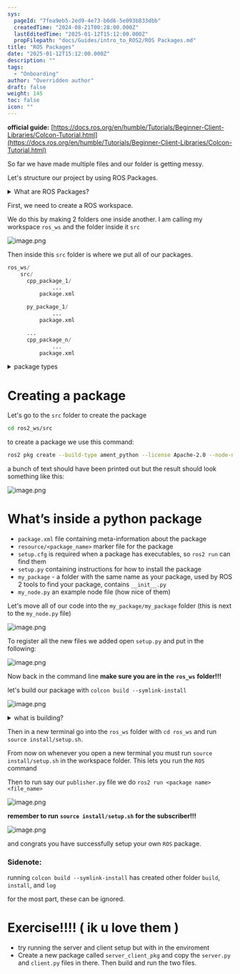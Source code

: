 ```yaml
---
sys:
  pageId: "7fea9eb5-2ed9-4e73-b6d6-5e093b833dbb"
  createdTime: "2024-08-21T00:28:00.000Z"
  lastEditedTime: "2025-01-12T15:12:00.000Z"
  propFilepath: "docs/Guides/intro_to_ROS2/ROS Packages.md"
title: "ROS Packages"
date: "2025-01-12T15:12:00.000Z"
description: ""
tags:
  - "Onboarding"
author: "Overridden author"
draft: false
weight: 145
toc: false
icon: ""
---
```


**official guide:** [https://docs.ros.org/en/humble/Tutorials/Beginner-Client-Libraries/Colcon-Tutorial.html](https://docs.ros.org/en/humble/Tutorials/Beginner-Client-Libraries/Colcon-Tutorial.html)

So far we have made multiple files and our folder is getting messy.

Let's structure our project by using ROS Packages.

<details>

<summary>What are ROS Packages?</summary>

ROS Packages are, as the name implies, packages of code that are highly sharable between ROS developers.

They consist of a folder, `package.xml` file, and source code

```python
      cpp_package_1/
		      ... imagine much code files here ..
          package.xml
```

</details>

First, we need to create a ROS workspace.

We do this by making 2 folders one inside another. I am calling my workspace `ros_ws` and the folder inside it `src`

![image.png](https://prod-files-secure.s3.us-west-2.amazonaws.com/d518164a-d88e-44d1-a4ee-3adb3bd8bce0/70706947-fd18-4537-a67b-e12946812d31/image.png?X-Amz-Algorithm=AWS4-HMAC-SHA256&X-Amz-Content-Sha256=UNSIGNED-PAYLOAD&X-Amz-Credential=ASIAZI2LB466Y64K5G3B%2F20250506%2Fus-west-2%2Fs3%2Faws4_request&X-Amz-Date=20250506T070929Z&X-Amz-Expires=3600&X-Amz-Security-Token=IQoJb3JpZ2luX2VjEJf%2F%2F%2F%2F%2F%2F%2F%2F%2F%2FwEaCXVzLXdlc3QtMiJHMEUCIHFulFgPBowLu%2BAKUuZ%2B9vL%2FKA%2FHH3ZbIDI6bJXEnHYAAiEAll5zrkSS%2F3Y%2BLiTUBniVZfKtsx9GME%2FKnrl5mDxQznAq%2FwMIPxAAGgw2Mzc0MjMxODM4MDUiDECW%2B5uh6arGzt0GHCrcA3%2F2K2Vcj%2BzWJD6w4GeY%2FO3stibdd0ZT7zUfiE6tJtZ3UYKaIkzDnQxLiYSDMmDUlgkCNstJ7KNF8Dms%2BfGS6R8bt71yDR%2BOVwUUHYenUtf19PghzB5QwNRkUSTdxEwBlM%2BC0MXDfowKXTdhstTcFziWzRfnMInEJYwEttqcbglpIyAmoD%2BOWkxQbx%2FbqWQ1aMR9%2BSgSE1OU%2BpXdPJgnpwVrgx1CyLT8zm9yfKtCfXrJgvmB02%2BEu8eDb6MB%2FIknHk1k1ErRIJnMUGTsLzHRG8SXyPZEBCkx1s7MO9gcQzGKQmX09RIzDBgv%2Bj9VgasmbKBp3hNQBPeF2AW%2F2wl43Pq66knnlDaFhu%2FegBGR2V0A3nGgGU2rj3JoGoVriGgKANh1U1LRxnnLraFevxXq2tN%2FerPgaIawG859K7OAMEWI%2FyZ1%2FoK7HhYnprCsk4SmcSkaDRPrfgKA7OIOgfuu5NZ8nYDFQfdDh%2BAtp7z3SEcGB4Ch3rDAPJoJs7CKcC%2Byuigh4a1BHNxYkH8Zruow1RBQhRY448cMqDQ5njvthoK542GZ0iUPfANheQVfsLxuaTji5NXuMqtKCrUlNgdkA5IItgXNVI1yTZfi7HUNt1La0YJrCIHIyXYkI%2F1LMODV5sAGOqUBOmTYqTqOhUhzITZ9m1aG%2BaIAZSXEfV6Iis1ST3UrWbmr8TZZCoBgT7Um0C9NPmVywIM%2B4Ls2Io3Wm1LlEWrSUR94wdrOjaK9czStGeg6fMOhzr75vLAaLE3%2FqFbUwe1rd6%2F5xEDxNalMSv4uMd%2FY6SDWXzyktovnA5bdCg4xZ1esYMR%2BRYjoZVK71BEBQyz5wEe9W9hXWjc17cckd3YLwB9bslQF&X-Amz-Signature=c14ef1153b3a15fce9afa3394eca7c06edefeda46400e9f1f90fee655890e7c8&X-Amz-SignedHeaders=host&x-id=GetObject)

Then inside this `src` folder is where we put all of our packages.

```python
ros_ws/
    src/
      cpp_package_1/
		      ...
          package.xml

      py_package_1/
		      ...
          package.xml

      ...
      cpp_package_n/
		      ...
          package.xml

```

<details>

<summary>package types</summary>

packages can be either `C++` or python.

the intern file structure is different for each but for this guide we will stick to creating python packages

</details>

# Creating a package

Let's go to the `src` folder to create the package

```bash
cd ros2_ws/src
```

to create a package we use this command:

```bash
ros2 pkg create --build-type ament_python --license Apache-2.0 --node-name my_node my_package
```

a bunch of text should have been printed out but the result should look something like this:

![image.png](https://prod-files-secure.s3.us-west-2.amazonaws.com/d518164a-d88e-44d1-a4ee-3adb3bd8bce0/e6cf1e3f-8512-4a3e-b131-079f800bf3e8/image.png?X-Amz-Algorithm=AWS4-HMAC-SHA256&X-Amz-Content-Sha256=UNSIGNED-PAYLOAD&X-Amz-Credential=ASIAZI2LB466Y64K5G3B%2F20250506%2Fus-west-2%2Fs3%2Faws4_request&X-Amz-Date=20250506T070929Z&X-Amz-Expires=3600&X-Amz-Security-Token=IQoJb3JpZ2luX2VjEJf%2F%2F%2F%2F%2F%2F%2F%2F%2F%2FwEaCXVzLXdlc3QtMiJHMEUCIHFulFgPBowLu%2BAKUuZ%2B9vL%2FKA%2FHH3ZbIDI6bJXEnHYAAiEAll5zrkSS%2F3Y%2BLiTUBniVZfKtsx9GME%2FKnrl5mDxQznAq%2FwMIPxAAGgw2Mzc0MjMxODM4MDUiDECW%2B5uh6arGzt0GHCrcA3%2F2K2Vcj%2BzWJD6w4GeY%2FO3stibdd0ZT7zUfiE6tJtZ3UYKaIkzDnQxLiYSDMmDUlgkCNstJ7KNF8Dms%2BfGS6R8bt71yDR%2BOVwUUHYenUtf19PghzB5QwNRkUSTdxEwBlM%2BC0MXDfowKXTdhstTcFziWzRfnMInEJYwEttqcbglpIyAmoD%2BOWkxQbx%2FbqWQ1aMR9%2BSgSE1OU%2BpXdPJgnpwVrgx1CyLT8zm9yfKtCfXrJgvmB02%2BEu8eDb6MB%2FIknHk1k1ErRIJnMUGTsLzHRG8SXyPZEBCkx1s7MO9gcQzGKQmX09RIzDBgv%2Bj9VgasmbKBp3hNQBPeF2AW%2F2wl43Pq66knnlDaFhu%2FegBGR2V0A3nGgGU2rj3JoGoVriGgKANh1U1LRxnnLraFevxXq2tN%2FerPgaIawG859K7OAMEWI%2FyZ1%2FoK7HhYnprCsk4SmcSkaDRPrfgKA7OIOgfuu5NZ8nYDFQfdDh%2BAtp7z3SEcGB4Ch3rDAPJoJs7CKcC%2Byuigh4a1BHNxYkH8Zruow1RBQhRY448cMqDQ5njvthoK542GZ0iUPfANheQVfsLxuaTji5NXuMqtKCrUlNgdkA5IItgXNVI1yTZfi7HUNt1La0YJrCIHIyXYkI%2F1LMODV5sAGOqUBOmTYqTqOhUhzITZ9m1aG%2BaIAZSXEfV6Iis1ST3UrWbmr8TZZCoBgT7Um0C9NPmVywIM%2B4Ls2Io3Wm1LlEWrSUR94wdrOjaK9czStGeg6fMOhzr75vLAaLE3%2FqFbUwe1rd6%2F5xEDxNalMSv4uMd%2FY6SDWXzyktovnA5bdCg4xZ1esYMR%2BRYjoZVK71BEBQyz5wEe9W9hXWjc17cckd3YLwB9bslQF&X-Amz-Signature=4cf33efdbbd6a1cbc34df58d5b3d9e2adf9f28942f564691cb64ae91f7d9966e&X-Amz-SignedHeaders=host&x-id=GetObject)

# What’s inside a python package

- `package.xml` file containing meta-information about the package
- `resource/<package_name>` marker file for the package
- `setup.cfg` is required when a package has executables, so `ros2 run` can find them
- `setup.py` containing instructions for how to install the package
- `my_package` - a folder with the same name as your package, used by ROS 2 tools to find your package, contains `__init__.py`
- `my_node.py` an example node file (how nice of them)

Let's move all of our code into the `my_package/my_package` folder (this is next to the `my_node.py` file)

![image.png](https://prod-files-secure.s3.us-west-2.amazonaws.com/d518164a-d88e-44d1-a4ee-3adb3bd8bce0/9ce58f11-0da9-4d3e-b86d-506a9685d378/image.png?X-Amz-Algorithm=AWS4-HMAC-SHA256&X-Amz-Content-Sha256=UNSIGNED-PAYLOAD&X-Amz-Credential=ASIAZI2LB466Y64K5G3B%2F20250506%2Fus-west-2%2Fs3%2Faws4_request&X-Amz-Date=20250506T070929Z&X-Amz-Expires=3600&X-Amz-Security-Token=IQoJb3JpZ2luX2VjEJf%2F%2F%2F%2F%2F%2F%2F%2F%2F%2FwEaCXVzLXdlc3QtMiJHMEUCIHFulFgPBowLu%2BAKUuZ%2B9vL%2FKA%2FHH3ZbIDI6bJXEnHYAAiEAll5zrkSS%2F3Y%2BLiTUBniVZfKtsx9GME%2FKnrl5mDxQznAq%2FwMIPxAAGgw2Mzc0MjMxODM4MDUiDECW%2B5uh6arGzt0GHCrcA3%2F2K2Vcj%2BzWJD6w4GeY%2FO3stibdd0ZT7zUfiE6tJtZ3UYKaIkzDnQxLiYSDMmDUlgkCNstJ7KNF8Dms%2BfGS6R8bt71yDR%2BOVwUUHYenUtf19PghzB5QwNRkUSTdxEwBlM%2BC0MXDfowKXTdhstTcFziWzRfnMInEJYwEttqcbglpIyAmoD%2BOWkxQbx%2FbqWQ1aMR9%2BSgSE1OU%2BpXdPJgnpwVrgx1CyLT8zm9yfKtCfXrJgvmB02%2BEu8eDb6MB%2FIknHk1k1ErRIJnMUGTsLzHRG8SXyPZEBCkx1s7MO9gcQzGKQmX09RIzDBgv%2Bj9VgasmbKBp3hNQBPeF2AW%2F2wl43Pq66knnlDaFhu%2FegBGR2V0A3nGgGU2rj3JoGoVriGgKANh1U1LRxnnLraFevxXq2tN%2FerPgaIawG859K7OAMEWI%2FyZ1%2FoK7HhYnprCsk4SmcSkaDRPrfgKA7OIOgfuu5NZ8nYDFQfdDh%2BAtp7z3SEcGB4Ch3rDAPJoJs7CKcC%2Byuigh4a1BHNxYkH8Zruow1RBQhRY448cMqDQ5njvthoK542GZ0iUPfANheQVfsLxuaTji5NXuMqtKCrUlNgdkA5IItgXNVI1yTZfi7HUNt1La0YJrCIHIyXYkI%2F1LMODV5sAGOqUBOmTYqTqOhUhzITZ9m1aG%2BaIAZSXEfV6Iis1ST3UrWbmr8TZZCoBgT7Um0C9NPmVywIM%2B4Ls2Io3Wm1LlEWrSUR94wdrOjaK9czStGeg6fMOhzr75vLAaLE3%2FqFbUwe1rd6%2F5xEDxNalMSv4uMd%2FY6SDWXzyktovnA5bdCg4xZ1esYMR%2BRYjoZVK71BEBQyz5wEe9W9hXWjc17cckd3YLwB9bslQF&X-Amz-Signature=47be1bb825e56cdd714257588d0a047534ee284e59671a85a68f8762a5375cd8&X-Amz-SignedHeaders=host&x-id=GetObject)

To register all the new files we added open `setup.py` and put in the following:

![image.png](https://prod-files-secure.s3.us-west-2.amazonaws.com/d518164a-d88e-44d1-a4ee-3adb3bd8bce0/1cd7c262-4cae-4496-9d75-c178537d24a2/image.png?X-Amz-Algorithm=AWS4-HMAC-SHA256&X-Amz-Content-Sha256=UNSIGNED-PAYLOAD&X-Amz-Credential=ASIAZI2LB466Y64K5G3B%2F20250506%2Fus-west-2%2Fs3%2Faws4_request&X-Amz-Date=20250506T070929Z&X-Amz-Expires=3600&X-Amz-Security-Token=IQoJb3JpZ2luX2VjEJf%2F%2F%2F%2F%2F%2F%2F%2F%2F%2FwEaCXVzLXdlc3QtMiJHMEUCIHFulFgPBowLu%2BAKUuZ%2B9vL%2FKA%2FHH3ZbIDI6bJXEnHYAAiEAll5zrkSS%2F3Y%2BLiTUBniVZfKtsx9GME%2FKnrl5mDxQznAq%2FwMIPxAAGgw2Mzc0MjMxODM4MDUiDECW%2B5uh6arGzt0GHCrcA3%2F2K2Vcj%2BzWJD6w4GeY%2FO3stibdd0ZT7zUfiE6tJtZ3UYKaIkzDnQxLiYSDMmDUlgkCNstJ7KNF8Dms%2BfGS6R8bt71yDR%2BOVwUUHYenUtf19PghzB5QwNRkUSTdxEwBlM%2BC0MXDfowKXTdhstTcFziWzRfnMInEJYwEttqcbglpIyAmoD%2BOWkxQbx%2FbqWQ1aMR9%2BSgSE1OU%2BpXdPJgnpwVrgx1CyLT8zm9yfKtCfXrJgvmB02%2BEu8eDb6MB%2FIknHk1k1ErRIJnMUGTsLzHRG8SXyPZEBCkx1s7MO9gcQzGKQmX09RIzDBgv%2Bj9VgasmbKBp3hNQBPeF2AW%2F2wl43Pq66knnlDaFhu%2FegBGR2V0A3nGgGU2rj3JoGoVriGgKANh1U1LRxnnLraFevxXq2tN%2FerPgaIawG859K7OAMEWI%2FyZ1%2FoK7HhYnprCsk4SmcSkaDRPrfgKA7OIOgfuu5NZ8nYDFQfdDh%2BAtp7z3SEcGB4Ch3rDAPJoJs7CKcC%2Byuigh4a1BHNxYkH8Zruow1RBQhRY448cMqDQ5njvthoK542GZ0iUPfANheQVfsLxuaTji5NXuMqtKCrUlNgdkA5IItgXNVI1yTZfi7HUNt1La0YJrCIHIyXYkI%2F1LMODV5sAGOqUBOmTYqTqOhUhzITZ9m1aG%2BaIAZSXEfV6Iis1ST3UrWbmr8TZZCoBgT7Um0C9NPmVywIM%2B4Ls2Io3Wm1LlEWrSUR94wdrOjaK9czStGeg6fMOhzr75vLAaLE3%2FqFbUwe1rd6%2F5xEDxNalMSv4uMd%2FY6SDWXzyktovnA5bdCg4xZ1esYMR%2BRYjoZVK71BEBQyz5wEe9W9hXWjc17cckd3YLwB9bslQF&X-Amz-Signature=8550541d040e0856154ab10908395e884bfab3d66199e7fdb909d406b4ef932a&X-Amz-SignedHeaders=host&x-id=GetObject)

Now back in the command line **make sure you are in the** **`ros_ws`** **folder!!!**

let's build our package with `colcon build --symlink-install`

![image.png](https://prod-files-secure.s3.us-west-2.amazonaws.com/d518164a-d88e-44d1-a4ee-3adb3bd8bce0/2f2a0d27-b173-48fd-b189-5f5c0ce65619/image.png?X-Amz-Algorithm=AWS4-HMAC-SHA256&X-Amz-Content-Sha256=UNSIGNED-PAYLOAD&X-Amz-Credential=ASIAZI2LB466Y64K5G3B%2F20250506%2Fus-west-2%2Fs3%2Faws4_request&X-Amz-Date=20250506T070929Z&X-Amz-Expires=3600&X-Amz-Security-Token=IQoJb3JpZ2luX2VjEJf%2F%2F%2F%2F%2F%2F%2F%2F%2F%2FwEaCXVzLXdlc3QtMiJHMEUCIHFulFgPBowLu%2BAKUuZ%2B9vL%2FKA%2FHH3ZbIDI6bJXEnHYAAiEAll5zrkSS%2F3Y%2BLiTUBniVZfKtsx9GME%2FKnrl5mDxQznAq%2FwMIPxAAGgw2Mzc0MjMxODM4MDUiDECW%2B5uh6arGzt0GHCrcA3%2F2K2Vcj%2BzWJD6w4GeY%2FO3stibdd0ZT7zUfiE6tJtZ3UYKaIkzDnQxLiYSDMmDUlgkCNstJ7KNF8Dms%2BfGS6R8bt71yDR%2BOVwUUHYenUtf19PghzB5QwNRkUSTdxEwBlM%2BC0MXDfowKXTdhstTcFziWzRfnMInEJYwEttqcbglpIyAmoD%2BOWkxQbx%2FbqWQ1aMR9%2BSgSE1OU%2BpXdPJgnpwVrgx1CyLT8zm9yfKtCfXrJgvmB02%2BEu8eDb6MB%2FIknHk1k1ErRIJnMUGTsLzHRG8SXyPZEBCkx1s7MO9gcQzGKQmX09RIzDBgv%2Bj9VgasmbKBp3hNQBPeF2AW%2F2wl43Pq66knnlDaFhu%2FegBGR2V0A3nGgGU2rj3JoGoVriGgKANh1U1LRxnnLraFevxXq2tN%2FerPgaIawG859K7OAMEWI%2FyZ1%2FoK7HhYnprCsk4SmcSkaDRPrfgKA7OIOgfuu5NZ8nYDFQfdDh%2BAtp7z3SEcGB4Ch3rDAPJoJs7CKcC%2Byuigh4a1BHNxYkH8Zruow1RBQhRY448cMqDQ5njvthoK542GZ0iUPfANheQVfsLxuaTji5NXuMqtKCrUlNgdkA5IItgXNVI1yTZfi7HUNt1La0YJrCIHIyXYkI%2F1LMODV5sAGOqUBOmTYqTqOhUhzITZ9m1aG%2BaIAZSXEfV6Iis1ST3UrWbmr8TZZCoBgT7Um0C9NPmVywIM%2B4Ls2Io3Wm1LlEWrSUR94wdrOjaK9czStGeg6fMOhzr75vLAaLE3%2FqFbUwe1rd6%2F5xEDxNalMSv4uMd%2FY6SDWXzyktovnA5bdCg4xZ1esYMR%2BRYjoZVK71BEBQyz5wEe9W9hXWjc17cckd3YLwB9bslQF&X-Amz-Signature=bf100d70a31463684b31624b6c26c144c44bfcfc170ebddf8b2caab6fc5cc92d&X-Amz-SignedHeaders=host&x-id=GetObject)

<details>

<summary>what is building?</summary>

if you are a CS major at Rose-Hulman you will learn the answer to this in CSSE132

but TLDR; is it combines all the code files into one program that can be run easily 

</details>

Then in a new terminal go into the `ros_ws` folder with `cd ros_ws` and run `source install/setup.sh`. 

From now on whenever you open a new terminal you must run `source install/setup.sh` in the workspace folder. This lets you run the `ROS` command

Then to run say our `publisher.py` file we do `ros2 run <package name> <file_name>`

![image.png](https://prod-files-secure.s3.us-west-2.amazonaws.com/d518164a-d88e-44d1-a4ee-3adb3bd8bce0/4f4b1219-3a44-4632-aa0a-ce3471699f59/image.png?X-Amz-Algorithm=AWS4-HMAC-SHA256&X-Amz-Content-Sha256=UNSIGNED-PAYLOAD&X-Amz-Credential=ASIAZI2LB466Y64K5G3B%2F20250506%2Fus-west-2%2Fs3%2Faws4_request&X-Amz-Date=20250506T070929Z&X-Amz-Expires=3600&X-Amz-Security-Token=IQoJb3JpZ2luX2VjEJf%2F%2F%2F%2F%2F%2F%2F%2F%2F%2FwEaCXVzLXdlc3QtMiJHMEUCIHFulFgPBowLu%2BAKUuZ%2B9vL%2FKA%2FHH3ZbIDI6bJXEnHYAAiEAll5zrkSS%2F3Y%2BLiTUBniVZfKtsx9GME%2FKnrl5mDxQznAq%2FwMIPxAAGgw2Mzc0MjMxODM4MDUiDECW%2B5uh6arGzt0GHCrcA3%2F2K2Vcj%2BzWJD6w4GeY%2FO3stibdd0ZT7zUfiE6tJtZ3UYKaIkzDnQxLiYSDMmDUlgkCNstJ7KNF8Dms%2BfGS6R8bt71yDR%2BOVwUUHYenUtf19PghzB5QwNRkUSTdxEwBlM%2BC0MXDfowKXTdhstTcFziWzRfnMInEJYwEttqcbglpIyAmoD%2BOWkxQbx%2FbqWQ1aMR9%2BSgSE1OU%2BpXdPJgnpwVrgx1CyLT8zm9yfKtCfXrJgvmB02%2BEu8eDb6MB%2FIknHk1k1ErRIJnMUGTsLzHRG8SXyPZEBCkx1s7MO9gcQzGKQmX09RIzDBgv%2Bj9VgasmbKBp3hNQBPeF2AW%2F2wl43Pq66knnlDaFhu%2FegBGR2V0A3nGgGU2rj3JoGoVriGgKANh1U1LRxnnLraFevxXq2tN%2FerPgaIawG859K7OAMEWI%2FyZ1%2FoK7HhYnprCsk4SmcSkaDRPrfgKA7OIOgfuu5NZ8nYDFQfdDh%2BAtp7z3SEcGB4Ch3rDAPJoJs7CKcC%2Byuigh4a1BHNxYkH8Zruow1RBQhRY448cMqDQ5njvthoK542GZ0iUPfANheQVfsLxuaTji5NXuMqtKCrUlNgdkA5IItgXNVI1yTZfi7HUNt1La0YJrCIHIyXYkI%2F1LMODV5sAGOqUBOmTYqTqOhUhzITZ9m1aG%2BaIAZSXEfV6Iis1ST3UrWbmr8TZZCoBgT7Um0C9NPmVywIM%2B4Ls2Io3Wm1LlEWrSUR94wdrOjaK9czStGeg6fMOhzr75vLAaLE3%2FqFbUwe1rd6%2F5xEDxNalMSv4uMd%2FY6SDWXzyktovnA5bdCg4xZ1esYMR%2BRYjoZVK71BEBQyz5wEe9W9hXWjc17cckd3YLwB9bslQF&X-Amz-Signature=a06a3bce4da7516377b13a4b76caae5f78058d7183ef88261c37e0f0da8e00de&X-Amz-SignedHeaders=host&x-id=GetObject)

**remember to run** **`source install/setup.sh`** **for the subscriber!!!**

![image.png](https://prod-files-secure.s3.us-west-2.amazonaws.com/d518164a-d88e-44d1-a4ee-3adb3bd8bce0/02121119-dad4-49ec-8356-c956108b4243/image.png?X-Amz-Algorithm=AWS4-HMAC-SHA256&X-Amz-Content-Sha256=UNSIGNED-PAYLOAD&X-Amz-Credential=ASIAZI2LB466Y64K5G3B%2F20250506%2Fus-west-2%2Fs3%2Faws4_request&X-Amz-Date=20250506T070929Z&X-Amz-Expires=3600&X-Amz-Security-Token=IQoJb3JpZ2luX2VjEJf%2F%2F%2F%2F%2F%2F%2F%2F%2F%2FwEaCXVzLXdlc3QtMiJHMEUCIHFulFgPBowLu%2BAKUuZ%2B9vL%2FKA%2FHH3ZbIDI6bJXEnHYAAiEAll5zrkSS%2F3Y%2BLiTUBniVZfKtsx9GME%2FKnrl5mDxQznAq%2FwMIPxAAGgw2Mzc0MjMxODM4MDUiDECW%2B5uh6arGzt0GHCrcA3%2F2K2Vcj%2BzWJD6w4GeY%2FO3stibdd0ZT7zUfiE6tJtZ3UYKaIkzDnQxLiYSDMmDUlgkCNstJ7KNF8Dms%2BfGS6R8bt71yDR%2BOVwUUHYenUtf19PghzB5QwNRkUSTdxEwBlM%2BC0MXDfowKXTdhstTcFziWzRfnMInEJYwEttqcbglpIyAmoD%2BOWkxQbx%2FbqWQ1aMR9%2BSgSE1OU%2BpXdPJgnpwVrgx1CyLT8zm9yfKtCfXrJgvmB02%2BEu8eDb6MB%2FIknHk1k1ErRIJnMUGTsLzHRG8SXyPZEBCkx1s7MO9gcQzGKQmX09RIzDBgv%2Bj9VgasmbKBp3hNQBPeF2AW%2F2wl43Pq66knnlDaFhu%2FegBGR2V0A3nGgGU2rj3JoGoVriGgKANh1U1LRxnnLraFevxXq2tN%2FerPgaIawG859K7OAMEWI%2FyZ1%2FoK7HhYnprCsk4SmcSkaDRPrfgKA7OIOgfuu5NZ8nYDFQfdDh%2BAtp7z3SEcGB4Ch3rDAPJoJs7CKcC%2Byuigh4a1BHNxYkH8Zruow1RBQhRY448cMqDQ5njvthoK542GZ0iUPfANheQVfsLxuaTji5NXuMqtKCrUlNgdkA5IItgXNVI1yTZfi7HUNt1La0YJrCIHIyXYkI%2F1LMODV5sAGOqUBOmTYqTqOhUhzITZ9m1aG%2BaIAZSXEfV6Iis1ST3UrWbmr8TZZCoBgT7Um0C9NPmVywIM%2B4Ls2Io3Wm1LlEWrSUR94wdrOjaK9czStGeg6fMOhzr75vLAaLE3%2FqFbUwe1rd6%2F5xEDxNalMSv4uMd%2FY6SDWXzyktovnA5bdCg4xZ1esYMR%2BRYjoZVK71BEBQyz5wEe9W9hXWjc17cckd3YLwB9bslQF&X-Amz-Signature=07cd1313544da209740b5ca5f719eb1f2b097e0096a463a6e79583626197680a&X-Amz-SignedHeaders=host&x-id=GetObject)

and congrats you have successfully setup your own `ROS` package.

### Sidenote:

running `colcon build --symlink-install` has created other folder `build`, `install`, and `log`

for the most part, these can be ignored.

# Exercise!!!! ( ik u love them )

- try running the server and client setup but with in the enviroment
- Create a new package called `server_client_pkg` and copy the `server.py` and `client.py` files in there. Then build and run the two files.
